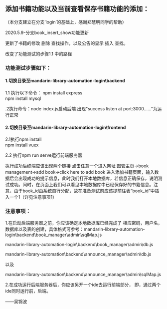 ## 添加书籍功能以及当前查看保存书籍功能的添加：
（本分支建立在分支‘login’的基础上，感谢郑慧明同学的帮助）

2020.5.9-分支book_insert_show功能更新

更新了书籍的修改 删除 查找操作，以及公告的显示 插入 查找。

改变了功能测试的步骤1.1 中的路径

### 功能测试步骤如下：
#### 1.切换目录至mandarin-library-automation-login\backend
1.1 执行以下命令：
npm install express  
npm install mysql

.2执行命令：node index.js启动后端 出现"success listen at port:3000......"为运行正常   
#### 2.切换目录至mandarin-library-automation-login\frontend

2.1执行npm install  
npm install vuex

2.2 执行npm run serve运行前端服务器

执行成功后终端应该出现两个链接 点击任意一个进入网址
图管主页->book management->add book->click here to add book 进入添加书籍页面，输入数据后会出现成功的提示信息，此时我们打开本地数据库，若信息正确保存，说明测试成功。同时，在页面上我们可以看见本地数据库中已经保存好的书籍信息。注意，由于book_id由系统自行分配，故在准备测试前应该提前往表“book_id“中插入一个1（详见注意事项1）

### 注意事项：
1.在启动后端服务器之前，你应该确定本地数据库已经完成了 相应密码，用户名，数据库以及表的创建，具体格式可参考：mandarin-library-automation-login\backend\book_manager\admin\sqlMap.js

mandarin-library-automation-login\backend\book_manager\admin\db.js

mandarin-library-automation\backend\announce_manager\admin\db.js

以及

mandarin-library-automation\backend\announce_manager\admin\sqlMap.js



2.在成功运行后端服务器后，你应该另开一个ide去运行前端部分，
即，通过两个ide同时运行前，后端。

——吴锦波
